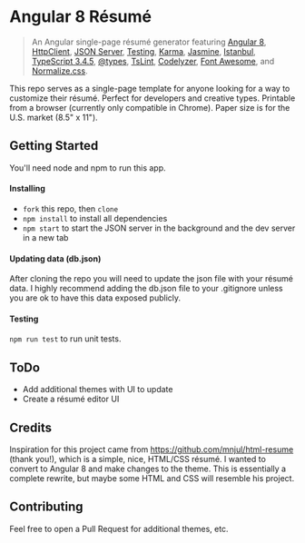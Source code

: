 # Angular 8 Résumé

> An Angular single-page résumé generator featuring [Angular 8](https://angular.io), [HttpClient](https://angular.io/guide/http),
> [JSON Server](https://github.com/typicode/json-server),
> [Testing](https://angular.io/guide/testing), [Karma](https://karma-runner.github.io/), [Jasmine](https://github.com/jasmine/jasmine), [Istanbul](https://github.com/gotwarlost/istanbul), [TypeScript 3.4.5](http://www.typescriptlang.org/), [@types](https://www.npmjs.com/~types), [TsLint](http://palantir.github.io/tslint/), [Codelyzer](https://github.com/mgechev/codelyzer), [Font Awesome](https://fontawesome.com/), and [Normalize.css](https://necolas.github.io/normalize.css/).

This repo serves as a single-page template for anyone looking for a way to customize their résumé. Perfect for developers and creative types. Printable from a browser (currently only compatible in Chrome). Paper size is for the U.S. market (8.5" x 11").

## Getting Started

You'll need node and npm to run this app.

#### Installing

-   `fork` this repo, then `clone`
-   `npm install` to install all dependencies
-   `npm start` to start the JSON server in the background and the dev server in a new tab

#### Updating data (db.json)

After cloning the repo you will need to update the json file with your résumé data. I highly recommend adding the db.json file to your .gitignore unless you are ok to have this data exposed publicly.

#### Testing

`npm run test` to run unit tests.

## ToDo

-   Add additional themes with UI to update
-   Create a résumé editor UI

## Credits

Inspiration for this project came from https://github.com/mnjul/html-resume (thank you!), which is a simple, nice, HTML/CSS résumé. I wanted to convert to Angular 8 and make changes to the theme. This is essentially a complete rewrite, but maybe some HTML and CSS will resemble his project.

## Contributing

Feel free to open a Pull Request for additional themes, etc.

